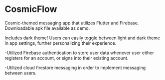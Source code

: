 # CosmicFlow

Cosmic-themed messaging app that utilizes Flutter and Firebase. Downloadable apk file available as demo.

Includes dark theme! Users can easily toggle between light and dark theme in app settings, further personalizing their experience. 

-Utilized Firebase authentication to store user data whenever user either registers for an account, or signs into their existing account. 

-Utilized cloud firestore messaging in order to implement messaging between users. 



